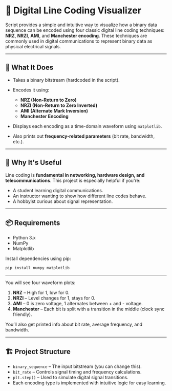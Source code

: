 # 🔌 Digital Line Coding Visualizer

Script provides a simple and intuitive way to visualize how a binary data sequence can be encoded using four classic digital line coding techniques: **NRZ**, **NRZI**, **AMI**, and **Manchester encoding**. These techniques are commonly used in digital communications to represent binary data as physical electrical signals.

---

## 📸 What It Does

* Takes a binary bitstream (hardcoded in the script).
* Encodes it using:

  * **NRZ (Non-Return to Zero)**
  * **NRZI (Non-Return to Zero Inverted)**
  * **AMI (Alternate Mark Inversion)**
  * **Manchester Encoding**
* Displays each encoding as a time-domain waveform using `matplotlib`.
* Also prints out **frequency-related parameters** (bit rate, bandwidth, etc.).

---

## 🧠 Why It's Useful

Line coding is **fundamental in networking, hardware design, and telecommunications**. This project is especially helpful if you're:

* A student learning digital communications.
* An instructor wanting to show how different line codes behave.
* A hobbyist curious about signal representation.

---

## 📦 Requirements

* Python 3.x
* NumPy
* Matplotlib

Install dependencies using pip:

```bash
pip install numpy matplotlib
```

---

You will see four waveform plots:

1. **NRZ** – High for 1, low for 0.
2. **NRZI** – Level changes for 1, stays for 0.
3. **AMI** – 0 is zero voltage, 1 alternates between + and - voltage.
4. **Manchester** – Each bit is split with a transition in the middle (clock sync friendly).

You’ll also get printed info about bit rate, average frequency, and bandwidth.

---
## 🏗️ Project Structure

* `binary_sequence` – The input bitstream (you can change this).
* `bit_rate` – Controls signal timing and frequency calculations.
* `plt.step()` – Used to simulate digital signal transitions.
* Each encoding type is implemented with intuitive logic for easy learning.


